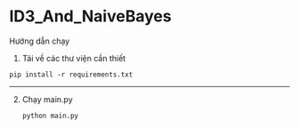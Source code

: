 # ID3_And_NaiveBayes

Hướng dẫn chạy

1. Tải về các thư viện cần thiết

```
pip install -r requirements.txt
```

---

2. Chạy main.py

   ```
   python main.py
   ```
